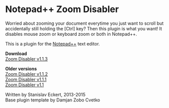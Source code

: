 # Notepad++ Zoom Disabler

Worried about zooming your document everytime you just want to scroll but accidentally still holding the [Ctrl] key? Then this plugin is what you want! It disables mouse zoom or keyboard zoom or both in Notepad++.

This is a plugin for the [Notepad++](https://github.com/notepad-plus-plus/notepad-plus-plus) text editor.

**Download**<br>
[Zoom Disabler v1.1.3](https://github.com/StanDog/npp-zoomdisabler/raw/master/RELEASES/zoomdisabler_1.1.3.zip)

**Older versions**<br>
[Zoom Disabler v1.1.2](https://github.com/StanDog/npp-zoomdisabler/raw/master/RELEASES/zoomdisabler_1.1.2.zip)<br>
[Zoom Disabler v1.1.1](https://github.com/StanDog/npp-zoomdisabler/raw/master/RELEASES/zoomdisabler_1.1.1.zip)<br>
[Zoom Disabler v1.1](https://github.com/StanDog/npp-zoomdisabler/raw/master/RELEASES/zoomdisabler_1.1.0.zip)<br>

Written by Stanislav Eckert, 2013-2015<br>
Base plugin template by Damjan Zobo Cvetko
